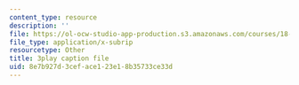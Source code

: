 ```yaml
---
content_type: resource
description: ''
file: https://ol-ocw-studio-app-production.s3.amazonaws.com/courses/18-03sc-differential-equations-fall-2011/8e7b927d3ceface123e18b35733ce33d_3ejfkMHr_DE.srt
file_type: application/x-subrip
resourcetype: Other
title: 3play caption file
uid: 8e7b927d-3cef-ace1-23e1-8b35733ce33d
---
```

